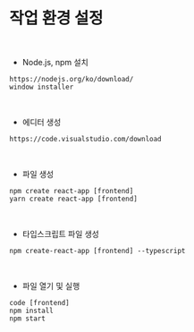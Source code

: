 <h1>작업 환경 설정</h1>

<br/>

* Node.js, npm 설치

```
https://nodejs.org/ko/download/
window installer
```

<br/>

* 에디터 생성

```
https://code.visualstudio.com/download
```

<br/>

* 파일 생성

```
npm create react-app [frontend]
yarn create react-app [frontend]
```

<br/>

* 타입스크립트 파일 생성

```
npm create-react-app [frontend] --typescript
```

<br/>

* 파일 열기 및 실행

```
code [frontend]
npm install
npm start
```

